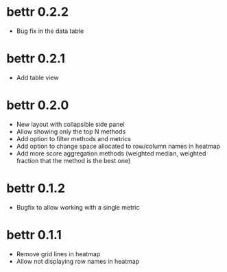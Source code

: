 # bettr 0.2.2

* Bug fix in the data table

# bettr 0.2.1

* Add table view

# bettr 0.2.0

* New layout with collapsible side panel
* Allow showing only the top N methods
* Add option to filter methods and metrics
* Add option to change space allocated to row/column names in heatmap
* Add more score aggregation methods (weighted median, weighted fraction that the method is the best one)

# bettr 0.1.2

* Bugfix to allow working with a single metric

# bettr 0.1.1

* Remove grid lines in heatmap
* Allow not displaying row names in heatmap
